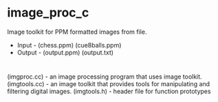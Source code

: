 # image_proc_c
Image toolkit for PPM formatted images from file.
+ Input - (chess.ppm)  (cue8balls.ppm) 
+ Output - (output.ppm) (output.txt) 

#
(imgproc.cc) - an image processing program that uses image toolkit.
(imgtools.cc) - an image toolkit that provides tools for manipulating and filtering digital images.
(imgtools.h) - header file for function prototypes

